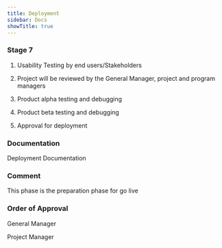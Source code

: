 ```yaml
---
title: Deployment
sidebar: Docs
showTitle: true
---
```



### Stage 7

1. Usability Testing by end users/Stakeholders

2. Project will be reviewed by the General Manager, project and program managers

3. Product alpha testing and debugging

4. Product beta testing and debugging

5. Approval for deployment

### Documentation
Deployment Documentation

### Comment
This phase is the preparation phase for go live

### Order of Approval

General Manager

Project Manager
